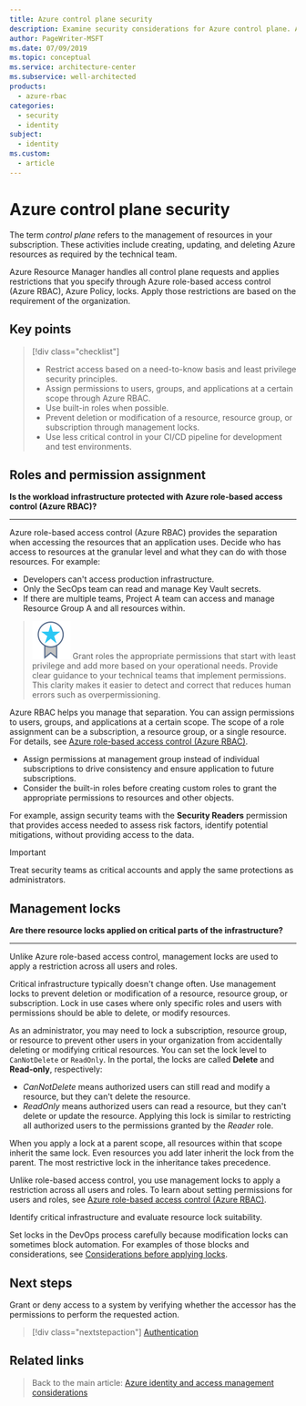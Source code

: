 ```yaml
---
title: Azure control plane security
description: Examine security considerations for Azure control plane. A control plane refers to the management of resources in your subscription.
author: PageWriter-MSFT
ms.date: 07/09/2019
ms.topic: conceptual
ms.service: architecture-center
ms.subservice: well-architected
products:
  - azure-rbac
categories:
  - security
  - identity
subject:
  - identity
ms.custom:
  - article
---
```


# Azure control plane security

The term _control plane_ refers to the management of resources in your subscription. These activities include creating, updating, and deleting Azure resources as required by the technical team.  

Azure Resource Manager handles all control plane requests and applies restrictions that you specify through Azure role-based access control (Azure RBAC), Azure Policy, locks. Apply those restrictions are based on the requirement of the organization.

## Key points
> [!div class="checklist"]
> - Restrict access based on a need-to-know basis and least privilege security principles.
> - Assign permissions to users, groups, and applications at a certain scope through Azure RBAC. 
> - Use built-in roles when possible.
> - Prevent deletion or modification of a resource, resource group, or subscription through management locks.
> - Use less critical control in your CI/CD pipeline for development and test environments.

## Roles and permission assignment 

**Is the workload infrastructure protected with Azure role-based access control (Azure RBAC)?**
***

Azure role-based access control (Azure RBAC) provides the separation when accessing the resources that an application uses. Decide who has access to resources at the granular level and what they can do with those resources. For example:

- Developers can't access production infrastructure.
- Only the SecOps team can read and manage Key Vault secrets.
- If there are multiple teams, Project A team can access and manage Resource Group A and all resources within.

>![Task](../../_images/i-best-practices.svg) Grant roles the appropriate permissions that start with least privilege and add more based on your operational needs. Provide clear guidance to your technical teams that implement permissions. This clarity makes it easier to detect and correct that reduces human errors such as overpermissioning.

Azure RBAC helps you manage that separation. You can assign permissions to users, groups, and applications at a certain scope. The scope of a role assignment can be a subscription, a resource group, or a single resource. For details, see [Azure role-based access control (Azure RBAC)](/azure/role-based-access-control/overview).

-  Assign permissions at management group instead of individual subscriptions to drive consistency and ensure application to future subscriptions.
- Consider the built-in roles before creating custom roles to grant the appropriate permissions to resources and other objects. 

For example, assign security teams with the **Security Readers** permission that provides access needed to assess risk factors, identify potential mitigations, without providing access to the data.

> [!IMPORTANT] 
> Treat security teams as critical accounts and apply the same protections as administrators.

## Management locks

**Are there resource locks applied on critical parts of the infrastructure?**
***

Unlike Azure role-based access control, management locks are used to apply a restriction across all users and roles.

Critical infrastructure typically doesn't change often. Use management locks to prevent deletion or modification of a resource, resource group, or subscription. Lock in use cases where only specific roles and users with permissions should be able to delete, or modify resources. 

As an administrator, you may need to lock a subscription, resource group, or resource to prevent other users in your organization from accidentally deleting or modifying critical resources. You can set the lock level to `CanNotDelete` or `ReadOnly`. In the portal, the locks are called **Delete** and **Read-only**, respectively:

  - *CanNotDelete* means authorized users can still read and modify a resource, but they can't delete the resource.
  - *ReadOnly* means authorized users can read a resource, but they can't delete or update the resource. Applying this lock is similar to restricting all authorized users to the permissions granted by the *Reader* role.

When you apply a lock at a parent scope, all resources within that scope inherit the same lock. Even resources you add later inherit the lock from the parent. The most restrictive lock in the inheritance takes precedence.

Unlike role-based access control, you use management locks to apply a restriction across all users and roles. To learn about setting permissions for users and roles, see [Azure role-based access control (Azure RBAC)](/azure/role-based-access-control/overview).

Identify critical infrastructure and evaluate resource lock suitability. 

Set locks in the DevOps process carefully because modification locks can sometimes block automation. For examples of those blocks and considerations, see [Considerations before applying locks](/azure/azure-resource-manager/management/lock-resources#considerations-before-applying-locks).


## Next steps
Grant or deny access to a system by verifying whether the accessor has the permissions to perform the requested action. 

> [!div class="nextstepaction"]
> [Authentication](design-identity-authentication.md)


## Related links

> Back to the main article: [Azure identity and access management considerations](design-identity.md)
